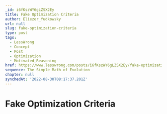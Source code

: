 ```yaml
---
_id: i6fKszWY6gLZSX2Ey
title: Fake Optimization Criteria
author: Eliezer_Yudkowsky
url: null
slug: fake-optimization-criteria
type: post
tags:
  - LessWrong
  - Concept
  - Post
  - Optimization
  - Motivated_Reasoning
href: https://www.lesswrong.com/posts/i6fKszWY6gLZSX2Ey/fake-optimization-criteria
sequence: The Simple Math of Evolution
chapter: null
synchedAt: '2022-08-30T08:17:37.201Z'
---
```


# Fake Optimization Criteria
